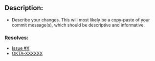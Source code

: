 ## Description:
- Describe your changes. This will most likely be a copy-paste of your commit
  message(s), which should be descriptive and informative.

### Resolves:
* [Issue #X](#X)
* [OKTA-XXXXXX](https://oktainc.atlassian.net/browse/OKTA-XXXXXX) <!-- Required for Okta-generated PRs -->

